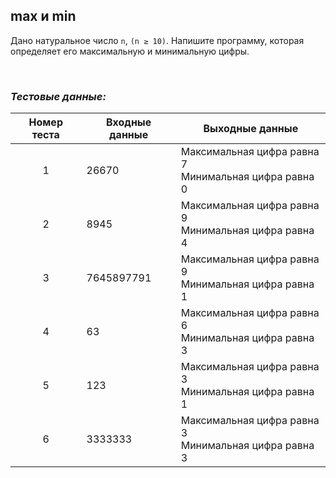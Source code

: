 ## max и min

Дано натуральное число <code>n</code>, <code>(n ≥ 10)</code>. Напишите программу,
которая определяет его максимальную и минимальную цифры.

<br>

### *Тестовые данные:*

| Номер теста | Входные данные | Выходные данные                                         |
|:-----------:|----------------|---------------------------------------------------------|
|      1      | 26670          | Максимальная цифра равна 7<br>Минимальная цифра равна 0 |
|      2      | 8945           | Максимальная цифра равна 9<br>Минимальная цифра равна 4 |
|      3      | 7645897791     | Максимальная цифра равна 9<br>Минимальная цифра равна 1 |
|      4      | 63             | Максимальная цифра равна 6<br>Минимальная цифра равна 3 |
|      5      | 123            | Максимальная цифра равна 3<br>Минимальная цифра равна 1 |
|      6      | 3333333        | Максимальная цифра равна 3<br>Минимальная цифра равна 3 |